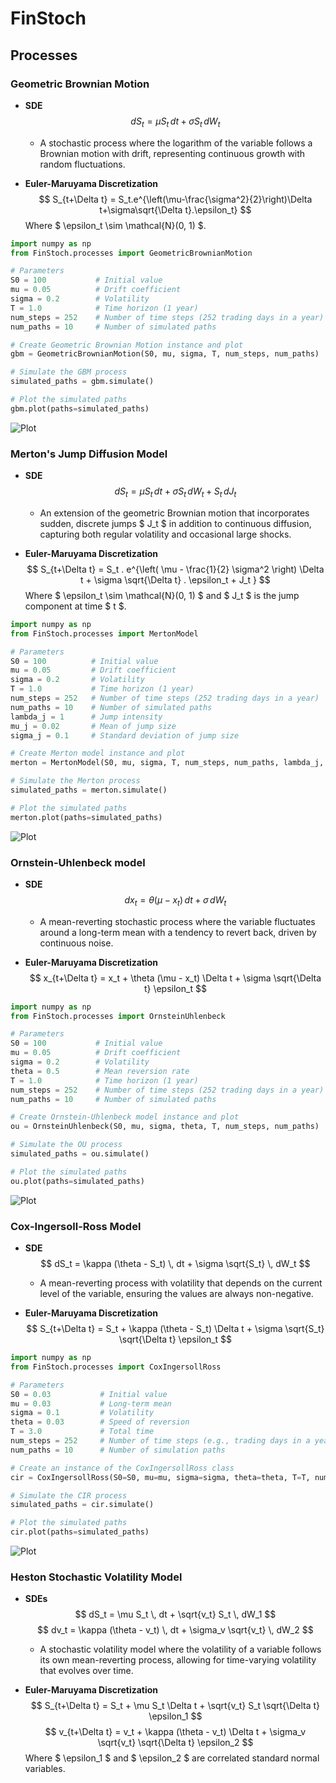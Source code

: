 # FinStoch

## Processes

### Geometric Brownian Motion

- **SDE**
  $$
  dS_t = \mu S_t \, dt + \sigma S_t \, dW_t
  $$
  - A stochastic process where the logarithm of the variable follows a Brownian motion with drift, representing continuous growth with random fluctuations.
  
- **Euler-Maruyama Discretization**
  $$
  S_{t+\Delta t} = S_t.e^{\left(\mu-\frac{\sigma^2}{2}\right)\Delta t+\sigma\sqrt{\Delta t}.\epsilon_t}
  $$
  Where $ \epsilon_t \sim \mathcal{N}(0, 1) $.

```python
import numpy as np
from FinStoch.processes import GeometricBrownianMotion

# Parameters
S0 = 100           # Initial value
mu = 0.05          # Drift coefficient
sigma = 0.2        # Volatility
T = 1.0            # Time horizon (1 year)
num_steps = 252    # Number of time steps (252 trading days in a year)              
num_paths = 10     # Number of simulated paths

# Create Geometric Brownian Motion instance and plot
gbm = GeometricBrownianMotion(S0, mu, sigma, T, num_steps, num_paths)

# Simulate the GBM process
simulated_paths = gbm.simulate()

# Plot the simulated paths
gbm.plot(paths=simulated_paths)
```

![Plot](image/gbm.png)

### Merton's Jump Diffusion Model

- **SDE**
  $$
  dS_t = \mu S_t \, dt + \sigma S_t \, dW_t + S_t \, dJ_t
  $$
  - An extension of the geometric Brownian motion that incorporates sudden, discrete jumps $ J_t $ in addition to continuous diffusion, capturing both regular volatility and occasional large shocks.

- **Euler-Maruyama Discretization**
  $$
  S_{t+\Delta t} = S_t . e^{\left( \mu - \frac{1}{2} \sigma^2 \right) \Delta t + \sigma \sqrt{\Delta t} . \epsilon_t + J_t }
  $$
  Where $ \epsilon_t \sim \mathcal{N}(0, 1) $ and $ J_t $ is the jump component at time $ t $.

```python
import numpy as np
from FinStoch.processes import MertonModel

# Parameters
S0 = 100          # Initial value
mu = 0.05         # Drift coefficient
sigma = 0.2       # Volatility
T = 1.0           # Time horizon (1 year)
num_steps = 252   # Number of time steps (252 trading days in a year)
num_paths = 10    # Number of simulated paths
lambda_j = 1      # Jump intensity
mu_j = 0.02       # Mean of jump size
sigma_j = 0.1     # Standard deviation of jump size

# Create Merton model instance and plot
merton = MertonModel(S0, mu, sigma, T, num_steps, num_paths, lambda_j, mu_j, sigma_j)

# Simulate the Merton process
simulated_paths = merton.simulate()

# Plot the simulated paths
merton.plot(paths=simulated_paths)
```

![Plot](image/merton.png)

### Ornstein-Uhlenbeck model

- **SDE**
  $$
  dx_t = \theta (\mu - x_t) \, dt + \sigma \, dW_t
  $$
  - A mean-reverting stochastic process where the variable fluctuates around a long-term mean with a tendency to revert back, driven by continuous noise.

- **Euler-Maruyama Discretization**
  $$
  x_{t+\Delta t} = x_t + \theta (\mu - x_t) \Delta t + \sigma \sqrt{\Delta t} \epsilon_t
  $$

```python
import numpy as np
from FinStoch.processes import OrnsteinUhlenbeck 

# Parameters
S0 = 100           # Initial value
mu = 0.05          # Drift coefficient
sigma = 0.2        # Volatility
theta = 0.5        # Mean reversion rate
T = 1.0            # Time horizon (1 year)
num_steps = 252    # Number of time steps (252 trading days in a year)              
num_paths = 10     # Number of simulated paths

# Create Ornstein-Uhlenbeck model instance and plot
ou = OrnsteinUhlenbeck(S0, mu, sigma, theta, T, num_steps, num_paths)

# Simulate the OU process
simulated_paths = ou.simulate()

# Plot the simulated paths
ou.plot(paths=simulated_paths)
```

![Plot](image/ou.png)

### Cox-Ingersoll-Ross Model

- **SDE**
  $$
  dS_t = \kappa (\theta - S_t) \, dt + \sigma \sqrt{S_t} \, dW_t
  $$
  - A mean-reverting process with volatility that depends on the current level of the variable, ensuring the values are always non-negative.

- **Euler-Maruyama Discretization**
  $$
  S_{t+\Delta t} = S_t + \kappa (\theta - S_t) \Delta t + \sigma \sqrt{S_t} \sqrt{\Delta t} \epsilon_t
  $$

```python
import numpy as np
from FinStoch.processes import CoxIngersollRoss 

# Parameters 
S0 = 0.03           # Initial value
mu = 0.03           # Long-term mean
sigma = 0.1         # Volatility
theta = 0.03        # Speed of reversion
T = 3.0             # Total time
num_steps = 252     # Number of time steps (e.g., trading days in a year)
num_paths = 10      # Number of simulation paths

# Create an instance of the CoxIngersollRoss class
cir = CoxIngersollRoss(S0=S0, mu=mu, sigma=sigma, theta=theta, T=T, num_steps=num_steps, num_paths=num_paths)

# Simulate the CIR process
simulated_paths = cir.simulate()

# Plot the simulated paths
cir.plot(paths=simulated_paths)
```

![Plot](image/cir.png)

### Heston Stochastic Volatility Model

- **SDEs**
  $$
  dS_t = \mu S_t \, dt + \sqrt{v_t} S_t \, dW_1
  $$
  $$
  dv_t = \kappa (\theta - v_t) \, dt + \sigma_v \sqrt{v_t} \, dW_2
  $$
  - A stochastic volatility model where the volatility of a variable follows its own mean-reverting process, allowing for time-varying volatility that evolves over time.

- **Euler-Maruyama Discretization**
  $$
  S_{t+\Delta t} = S_t + \mu S_t \Delta t + \sqrt{v_t} S_t \sqrt{\Delta t} \epsilon_1
  $$
  $$
  v_{t+\Delta t} = v_t + \kappa (\theta - v_t) \Delta t + \sigma_v \sqrt{v_t} \sqrt{\Delta t} \epsilon_2
  $$
  Where $ \epsilon_1 $ and $ \epsilon_2 $ are correlated standard normal variables.
